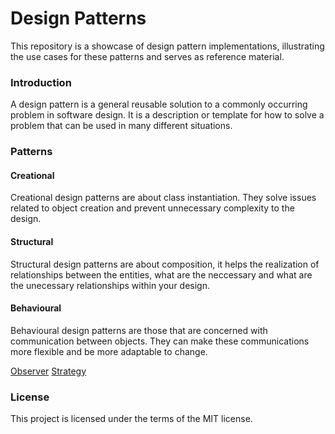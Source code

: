 # Design Patterns

This repository is a showcase of design pattern implementations, illustrating
the use cases for these patterns and serves as reference material.


### Introduction

A design pattern is a general reusable solution to a commonly occurring problem 
in software design. It is a description or template for how to solve a problem 
that can be used in many different situations.


### Patterns

#### Creational

Creational design patterns are about class instantiation. They solve issues 
related to object creation and prevent unnecessary complexity to the design.

#### Structural

Structural design patterns are about composition, it helps the realization of  
relationships between the entities, what are the neccessary and what are the 
unecessary relationships within your design.

#### Behavioural

Behavioural design patterns are those that are concerned with communication 
between objects. They can make these communications more flexible and be more 
adaptable to change.

[Observer](https://github.com/lesliejwc/design-patterns/tree/master/Observer)
[Strategy](https://github.com/lesliejwc/design-patterns/tree/master/Strategy)


### License

This project is licensed under the terms of the MIT license.
